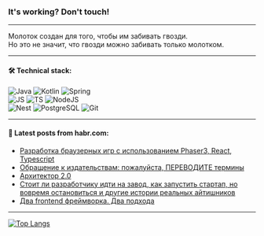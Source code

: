 ### It's working? Don't touch!

---
Молоток создан для того, чтобы им забивать гвозди. <br>
Но это не значит, что гвозди можно забивать только молотком.

---

#### 🛠️ Technical stack:

![Java](https://img.shields.io/badge/Java-informational?logo=Oracle&style=flat&logoColor=white&color=FF4500)
![Kotlin](https://img.shields.io/badge/Kotlin-informational?logo=Kotlin&style=flat&logoColor=white&color=774D97)
![Spring](https://img.shields.io/badge/SpringBoot-informational?logo=SpringBoot&style=flat&logoColor=white&color=6DB33F) <br>
![JS](https://img.shields.io/badge/JS-informational?logo=javaScript&style=flat&logoColor=black&color=F7Df1E)
![TS](https://img.shields.io/badge/TypeScript-informational?logo=typeScript&style=flat&logoColor=black&color=0667A8)
![NodeJS](https://img.shields.io/badge/NodeJS-informational?logo=node.js&style=flat&logoColor=white&color=70A760) <br>
![Nest](https://img.shields.io/badge/NestJS-informational?logo=NestJS&style=flat&logoColor=white&color=E0234E)
![PostgreSQL](https://img.shields.io/badge/PostgreSQL-informational?logo=PostgreSQL&style=flat&logoColor=white&color=DAA520)
![Git](https://img.shields.io/badge/Git-informational?logo=git&style=flat&logoColor=white&color=778899)

___

#### 💬 Latest posts from habr.com:

<!-- BLOG-POST-LIST:START -->
- [Разработка браузерных игр с использованием Phaser3, React, Typescript](https://habr.com/ru/articles/771630/?utm_source=habrahabr&utm_medium=rss&utm_campaign=771630)
- [Обращение к издательствам: пожалуйста, ПЕРЕВОДИТЕ термины](https://habr.com/ru/articles/771628/?utm_source=habrahabr&utm_medium=rss&utm_campaign=771628)
- [Архитектор 2.0](https://habr.com/ru/articles/771608/?utm_source=habrahabr&utm_medium=rss&utm_campaign=771608)
- [Стоит ли разработчику идти на завод, как запустить стартап, но вовремя остановиться и другие истории реальных айтишников](https://habr.com/ru/companies/beeline_cloud/articles/771592/?utm_source=habrahabr&utm_medium=rss&utm_campaign=771592)
- [Два frontend фреймворка. Два подхода](https://habr.com/ru/articles/771586/?utm_source=habrahabr&utm_medium=rss&utm_campaign=771586)
<!-- BLOG-POST-LIST:END -->

---
[![Top Langs](https://github-readme-stats-git-master-advtsetting-gmailcom.vercel.app/api/top-langs/?username=zloylis&langs_count=10&hide_title=false&title_color=e6edf3&size_weight=0.5&count_weight=0.5&layout=compact&hide_border=true&theme=dracula)](https://github.com/zloylis)

<!-- ![GitHub stats](https://github-readme-stats-git-master-advtsetting-gmailcom.vercel.app/api?username=zloylis&show_icons=true&hide_border=true&theme=dracula&hide_title=true&include_all_commits=true&count_private=true&hide=contribs&hide_rank=true) -->
